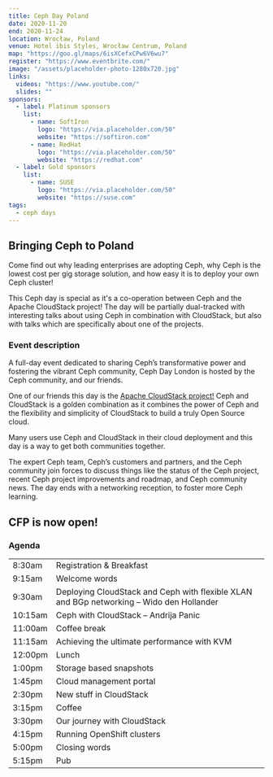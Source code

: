 ```yaml
---
title: Ceph Day Poland
date: 2020-11-20
end: 2020-11-24
location: Wrocław, Poland
venue: Hotel ibis Styles, Wrocław Centrum, Poland
map: "https://goo.gl/maps/6isXCefxCPw6V6wu7"
register: "https://www.eventbrite.com/"
image: "/assets/placeholder-photo-1280x720.jpg"
links:
  videos: "https://www.youtube.com/"
  slides: ""
sponsors:
  - label: Platinum sponsors
    list:
      - name: SoftIron
        logo: "https://via.placeholder.com/50"
        website: "https://softiron.com"
      - name: RedHat
        logo: "https://via.placeholder.com/50"
        website: "https://redhat.com"
  - label: Gold sponsors
    list:
      - name: SUSE
        logo: "https://via.placeholder.com/50"
        website: "https://suse.com"
tags:
  - ceph days
---
```


## Bringing Ceph to Poland

Come find out why leading enterprises are adopting Ceph, why Ceph is the lowest cost per gig storage solution, and how easy it is to deploy your own Ceph cluster!

This Ceph day is special as it's a co-operation between Ceph and the Apache CloudStack project! The day will be partially dual-tracked with interesting talks about using Ceph in combination with CloudStack, but also with talks which are specifically about one of the projects.

### Event description

A full-day event dedicated to sharing Ceph’s transformative power and fostering the vibrant Ceph community, Ceph Day London is hosted by the Ceph community, and our friends.

One of our friends this day is the [Apache CloudStack project!](https://cloudstack.apache.org/) Ceph and CloudStack is a golden combination as it combines the power of Ceph and the flexibility and simplicity of CloudStack to build a truly Open Source cloud.

Many users use Ceph and CloudStack in their cloud deployment and this day is a way to get both communities together.

The expert Ceph team, Ceph’s customers and partners, and the Ceph community join forces to discuss things like the status of the Ceph project, recent Ceph project improvements and roadmap, and Ceph community news. The day ends with a networking reception, to foster more Ceph learning.

## CFP is now open!

### Agenda

<table class="agenda">
  <tbody>
    <tr class="agenda__intermission">
      <td>8:30am</td>
      <td>Registration &amp; Breakfast</td>
    </tr>
    <tr>
      <td>9:15am</td>
      <td>Welcome words</td>
    </tr>
    <tr>
      <td>9:30am</td>
      <td>Deploying CloudStack and Ceph with flexible XLAN and BGp networking &ndash; Wido den Hollander</td>
    </tr>
    <tr>
      <td>10:15am</td>
      <td>Ceph with CloudStack &ndash; Andrija Panic</td>
    </tr>
    <tr class="agenda__intermission">
      <td>11:00am</td>
      <td>Coffee break</td>
    </tr>
    <tr>
      <td>11:15am</td>
      <td>Achieving the ultimate performance with KVM</td>
    </tr>
    <tr class="agenda__intermission">
      <td>12:00pm</td>
      <td>Lunch</td>
    </tr>
    <tr>
      <td>1:00pm</td>
      <td>Storage based snapshots</td>
    </tr>
    <tr>
      <td>1:45pm</td>
      <td>Cloud management portal</td>
    </tr>
    <tr>
      <td>2:30pm</td>
      <td>New stuff in CloudStack</td>
    </tr>
    <tr class="agenda__intermission">
      <td>3:15pm</td>
      <td>Coffee</td>
    </tr>
    <tr>
      <td>3:30pm</td>
      <td>Our journey with CloudStack</td>
    </tr>
    <tr>
      <td>4:15pm</td>
      <td>Running OpenShift clusters</td>
    </tr>
    <tr>
      <td>5:00pm</td>
      <td>Closing words</td>
    </tr>
    <tr class="agenda__intermission">
      <td>5:15pm</td>
      <td>Pub</td>
    </tr>
  </tbody>
</table>

